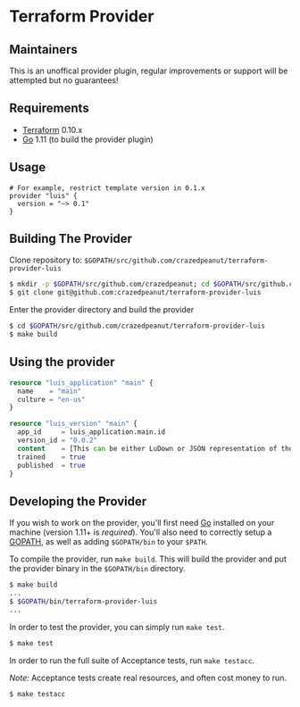# Terraform Provider

## Maintainers

This is an unoffical provider plugin, regular improvements or support will be attempted but no guarantees!    

## Requirements

- [Terraform](https://www.terraform.io/downloads.html) 0.10.x
- [Go](https://golang.org/doc/install) 1.11 (to build the provider plugin)

## Usage

```
# For example, restrict template version in 0.1.x
provider "luis" {
  version = "~> 0.1"
}
```

## Building The Provider

Clone repository to: `$GOPATH/src/github.com/crazedpeanut/terraform-provider-luis`

```sh
$ mkdir -p $GOPATH/src/github.com/crazedpeanut; cd $GOPATH/src/github.com/crazedpeanut
$ git clone git@github.com:crazedpeanut/terraform-provider-luis
```

Enter the provider directory and build the provider

```sh
$ cd $GOPATH/src/github.com/crazedpeanut/terraform-provider-luis
$ make build
```

## Using the provider

```terraform
resource "luis_application" "main" {
  name    = "main"
  culture = "en-us"
}

resource "luis_version" "main" {
  app_id     = luis_application.main.id
  version_id = "0.0.2"
  content    = [This can be either LuDown or JSON representation of the luis version]
  trained    = true
  published  = true
}

```

## Developing the Provider

If you wish to work on the provider, you'll first need [Go](http://www.golang.org) installed on your machine (version 1.11+ is _required_). You'll also need to correctly setup a [GOPATH](http://golang.org/doc/code.html#GOPATH), as well as adding `$GOPATH/bin` to your `$PATH`.

To compile the provider, run `make build`. This will build the provider and put the provider binary in the `$GOPATH/bin` directory.

```sh
$ make build
...
$ $GOPATH/bin/terraform-provider-luis
...
```

In order to test the provider, you can simply run `make test`.

```sh
$ make test
```

In order to run the full suite of Acceptance tests, run `make testacc`.

_Note:_ Acceptance tests create real resources, and often cost money to run.

```sh
$ make testacc
```
